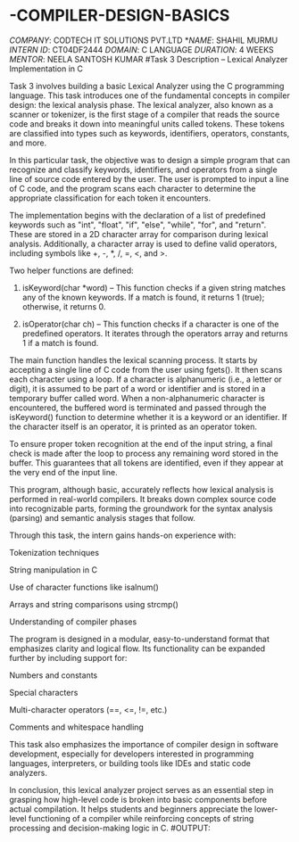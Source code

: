 # -COMPILER-DESIGN-BASICS  
*COMPANY*: CODTECH IT SOLUTIONS PVT.LTD
**NAME*: SHAHIL MURMU
*INTERN ID*: CT04DF2444
*DOMAIN*: C LANGUAGE
*DURATION*: 4 WEEKS
*MENTOR*: NEELA SANTOSH KUMAR
#Task 3 Description – Lexical Analyzer Implementation in C

Task 3 involves building a basic Lexical Analyzer using the C programming language. This task introduces one of the fundamental concepts in compiler design: the lexical analysis phase. The lexical analyzer, also known as a scanner or tokenizer, is the first stage of a compiler that reads the source code and breaks it down into meaningful units called tokens. These tokens are classified into types such as keywords, identifiers, operators, constants, and more.

In this particular task, the objective was to design a simple program that can recognize and classify keywords, identifiers, and operators from a single line of source code entered by the user. The user is prompted to input a line of C code, and the program scans each character to determine the appropriate classification for each token it encounters.

The implementation begins with the declaration of a list of predefined keywords such as "int", "float", "if", "else", "while", "for", and "return". These are stored in a 2D character array for comparison during lexical analysis. Additionally, a character array is used to define valid operators, including symbols like +, -, *, /, =, <, and >.

Two helper functions are defined:

1. isKeyword(char *word) – This function checks if a given string matches any of the known keywords. If a match is found, it returns 1 (true); otherwise, it returns 0.


2. isOperator(char ch) – This function checks if a character is one of the predefined operators. It iterates through the operators array and returns 1 if a match is found.



The main function handles the lexical scanning process. It starts by accepting a single line of C code from the user using fgets(). It then scans each character using a loop. If a character is alphanumeric (i.e., a letter or digit), it is assumed to be part of a word or identifier and is stored in a temporary buffer called word. When a non-alphanumeric character is encountered, the buffered word is terminated and passed through the isKeyword() function to determine whether it is a keyword or an identifier. If the character itself is an operator, it is printed as an operator token.

To ensure proper token recognition at the end of the input string, a final check is made after the loop to process any remaining word stored in the buffer. This guarantees that all tokens are identified, even if they appear at the very end of the input line.

This program, although basic, accurately reflects how lexical analysis is performed in real-world compilers. It breaks down complex source code into recognizable parts, forming the groundwork for the syntax analysis (parsing) and semantic analysis stages that follow.

Through this task, the intern gains hands-on experience with:

Tokenization techniques

String manipulation in C

Use of character functions like isalnum()

Arrays and string comparisons using strcmp()

Understanding of compiler phases


The program is designed in a modular, easy-to-understand format that emphasizes clarity and logical flow. Its functionality can be expanded further by including support for:

Numbers and constants

Special characters

Multi-character operators (==, <=, !=, etc.)

Comments and whitespace handling


This task also emphasizes the importance of compiler design in software development, especially for developers interested in programming languages, interpreters, or building tools like IDEs and static code analyzers.

In conclusion, this lexical analyzer project serves as an essential step in grasping how high-level code is broken into basic components before actual compilation. It helps students and beginners appreciate the lower-level functioning of a compiler while reinforcing concepts of string processing and decision-making logic in C.
#OUTPUT: 

